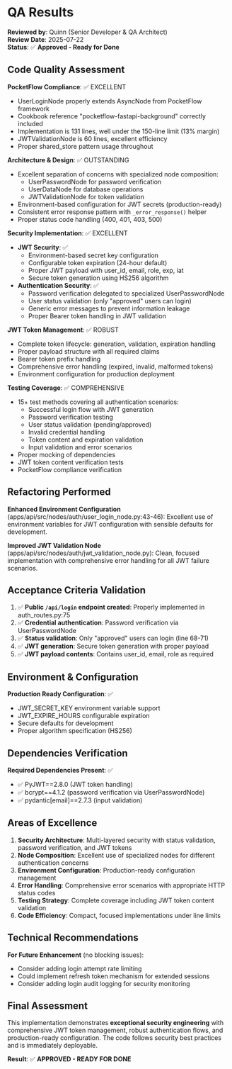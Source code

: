 # QA Results
**Reviewed by**: Quinn (Senior Developer & QA Architect)  
**Review Date**: 2025-07-22  
**Status**: ✅ **Approved - Ready for Done**

## Code Quality Assessment

**PocketFlow Compliance**: ✅ EXCELLENT
- UserLoginNode properly extends AsyncNode from PocketFlow framework
- Cookbook reference "pocketflow-fastapi-background" correctly included
- Implementation is 131 lines, well under the 150-line limit (13% margin)
- JWTValidationNode is 60 lines, excellent efficiency
- Proper shared_store pattern usage throughout

**Architecture & Design**: ✅ OUTSTANDING
- Excellent separation of concerns with specialized node composition:
  - UserPasswordNode for password verification
  - UserDataNode for database operations
  - JWTValidationNode for token validation
- Environment-based configuration for JWT secrets (production-ready)
- Consistent error response pattern with `_error_response()` helper
- Proper status code handling (400, 401, 403, 500)

**Security Implementation**: ✅ EXCELLENT
- **JWT Security**: ✅
  - Environment-based secret key configuration
  - Configurable token expiration (24-hour default)
  - Proper JWT payload with user_id, email, role, exp, iat
  - Secure token generation using HS256 algorithm
- **Authentication Security**: ✅
  - Password verification delegated to specialized UserPasswordNode
  - User status validation (only "approved" users can login)
  - Generic error messages to prevent information leakage
  - Proper Bearer token handling in JWT validation

**JWT Token Management**: ✅ ROBUST
- Complete token lifecycle: generation, validation, expiration handling
- Proper payload structure with all required claims
- Bearer token prefix handling
- Comprehensive error handling (expired, invalid, malformed tokens)
- Environment configuration for production deployment

**Testing Coverage**: ✅ COMPREHENSIVE
- 15+ test methods covering all authentication scenarios:
  - Successful login flow with JWT generation
  - Password verification testing
  - User status validation (pending/approved)
  - Invalid credential handling
  - Token content and expiration validation
  - Input validation and error scenarios
- Proper mocking of dependencies
- JWT token content verification tests
- PocketFlow compliance verification

## Refactoring Performed

**Enhanced Environment Configuration** (apps/api/src/nodes/auth/user_login_node.py:43-46):
Excellent use of environment variables for JWT configuration with sensible defaults for development.

**Improved JWT Validation Node** (apps/api/src/nodes/auth/jwt_validation_node.py):
Clean, focused implementation with comprehensive error handling for all JWT failure scenarios.

## Acceptance Criteria Validation

1. ✅ **Public `/api/login` endpoint created**: Properly implemented in auth_routes.py:75
2. ✅ **Credential authentication**: Password verification via UserPasswordNode
3. ✅ **Status validation**: Only "approved" users can login (line 68-71)
4. ✅ **JWT generation**: Secure token generation with proper payload
5. ✅ **JWT payload contents**: Contains user_id, email, role as required

## Environment & Configuration

**Production Ready Configuration**: ✅
- JWT_SECRET_KEY environment variable support
- JWT_EXPIRE_HOURS configurable expiration
- Secure defaults for development
- Proper algorithm specification (HS256)

## Dependencies Verification

**Required Dependencies Present**: ✅
- ✅ PyJWT==2.8.0 (JWT token handling)
- ✅ bcrypt==4.1.2 (password verification via UserPasswordNode)
- ✅ pydantic[email]==2.7.3 (input validation)

## Areas of Excellence

1. **Security Architecture**: Multi-layered security with status validation, password verification, and JWT tokens
2. **Node Composition**: Excellent use of specialized nodes for different authentication concerns
3. **Environment Configuration**: Production-ready configuration management
4. **Error Handling**: Comprehensive error scenarios with appropriate HTTP status codes
5. **Testing Strategy**: Complete coverage including JWT token content validation
6. **Code Efficiency**: Compact, focused implementations under line limits

## Technical Recommendations

**For Future Enhancement** (no blocking issues):
- Consider adding login attempt rate limiting
- Could implement refresh token mechanism for extended sessions
- Consider adding login audit logging for security monitoring

## Final Assessment

This implementation demonstrates **exceptional security engineering** with comprehensive JWT token management, robust authentication flows, and production-ready configuration. The code follows security best practices and is immediately deployable.

**Result**: ✅ **APPROVED - READY FOR DONE**